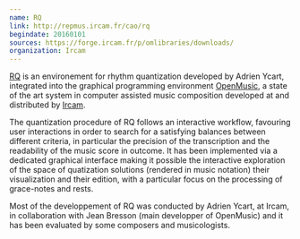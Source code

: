 ```yaml
---
name: RQ 
link: http://repmus.ircam.fr/cao/rq
begindate: 20160101
sources: https://forge.ircam.fr/p/omlibraries/downloads/
organization: Ircam
---
```


[RQ](http://repmus.ircam.fr/cao/rq) 
is an environement for rhythm quantization
developed by Adrien Ycart, 
integrated into the graphical programming environment 
[OpenMusic](http://repmus.ircam.fr/openmusic/home), 
a state of the art system in computer assisted music composition 
developed at and distributed by [Ircam](http://forumnet.ircam.fr/product/openmusic-en/).

The quantization procedure of RQ follows an interactive workflow, 
favouring user interactions in order to search for a satisfying balances 
between different criteria, 
in particular the precision of the transcription 
and the readability of the music score in outcome. 
It has been implemented via a dedicated graphical interface 
making it possible the interactive exploration of the space of quatization solutions
(rendered in music notation)
their visualization and their edition, with a particular focus on the processing of grace-notes and rests.

Most of the developpement of RQ was conducted by Adrien Ycart, at Ircam, 
in collaboration with Jean Bresson (main developper of OpenMusic)
and it has been evaluated by some composers and musicologists.

